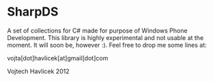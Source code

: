 SharpDS
=======

A set of collections for C# made for purpose of Windows Phone Development.
This library is highly experimental and not usable at the moment. It will 
soon be, however :). 
Feel free to drop me some lines at:

vojta[dot]havlicek[at]gmail[dot]com

Vojtech Havlicek 2012